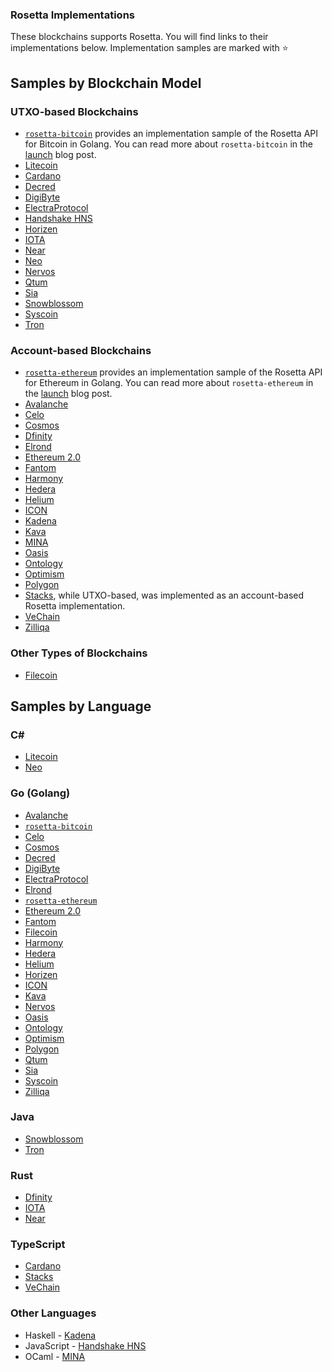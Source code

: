 ### Rosetta Implementations

These blockchains supports Rosetta. You will find links to their implementations below. Implementation samples are marked with :star:

<!-- Instructions for adding your blockchain to the list:
The blockchains are classified by Blockchain Model and by Language. Please add your blockchain links to BOTH categories.

All lists are in alphabetical order. When adding your blockchain, please keep that list order. 
**The rosetta-bitcoin and rosetta-ethereum implementations must remain the first item in their respective model list.**

Blockchain Model Categories

* UTXO-Based Blockchains
* Account-Based Blockchains
* Other Types of Blockchains

Language Categories

Languages are listed in alphabetical order. If your language is not listed as a separate category, please add your link to the Other Languages section. Once a language has two or more entries, the language can be removed from the Other Languages section and listed as its own category. Please follow the alphabetical order rules mentioned earlier.

If you have any questions, feel free to ask them in the Rosetta Community Boards at https://community.rosetta-api.org/
 -->

## Samples by Blockchain Model

### UTXO-based Blockchains

* [`rosetta-bitcoin`](https://github.com/coinbase/rosetta-bitcoin) provides an implementation sample of the Rosetta API for Bitcoin in Golang. You can read more about `rosetta-bitcoin` in the [launch](https://community.rosetta-api.org/t/introducing-rosetta-bitcoin-coinbase-s-bitcoin-implementation-of-the-rosetta-api/244) blog post.
* [Litecoin](https://github.com/litecoin-project/litecoin)
* [Cardano](https://github.com/input-output-hk/cardano-rosetta) 
* [Decred](https://github.com/decred/dcrros)
* [DigiByte](https://github.com/DigiByte-Core/digibyte-rosetta-nodeapi/pull/1)
* [ElectraProtocol](https://github.com/ElectraProtocol/rosetta-electraprotocol)
* [Handshake HNS](https://github.com/handshake-org/hs-rosetta)
* [Horizen](https://github.com/HorizenOfficial/rosetta-zen)
* [IOTA](https://github.com/iotaledger/rosetta-iota)
* [Near](https://github.com/near/nearcore/tree/master/chain/rosetta-rpc)
* [Neo](https://github.com/neo-ngd/neo-common-plugins/tree/master/RosettaAPI)
* [Nervos](https://github.com/nervosnetwork/ckb-rosetta-sdk)
* [Qtum](https://github.com/qtumproject/rosetta-qtum)
* [Sia](https://github.com/NebulousLabs/rosetta-sia)
* [Snowblossom](https://github.com/snowblossomcoin/rosesnow)
* [Syscoin](https://github.com/syscoin/rosetta-syscoin)
* [Tron](https://github.com/tronprotocol/tron-rosetta-api)

### Account-based Blockchains

* [`rosetta-ethereum`](https://github.com/coinbase/rosetta-ethereum) provides an implementation sample of the Rosetta API for Ethereum in Golang. You can read more about `rosetta-ethereum` in the [launch](https://community.rosetta-api.org/t/introducing-rosetta-ethereum-coinbases-ethereum-implementation-of-the-rosetta-api/270) blog post.
* [Avalanche](https://github.com/ava-labs/avalanche-rosetta)
* [Celo](https://github.com/celo-org/rosetta)
* [Cosmos](https://github.com/cosmos/cosmos-sdk/tree/main/server/rosetta)
* [Dfinity](https://github.com/dfinity/ic/tree/master/rs/rosetta-api)
* [Elrond](https://github.com/ElrondNetwork/elrond-proxy-go/tree/master/rosetta)
* [Ethereum 2.0](https://github.com/Ankr-network/rosetta-ethereum-2.0)
* [Fantom](https://github.com/Fantom-foundation/rosetta-fantom)
* [Harmony](https://github.com/harmony-one/harmony/tree/main/rosetta)
* [Hedera](https://github.com/hashgraph/hedera-mirror-node/tree/main/hedera-mirror-rosetta)
* [Helium](https://github.com/helium/rosetta-helium)
* [ICON](https://github.com/icon-project/rosetta-icon)
* [Kadena](https://github.com/kadena-io/chainweb-node/tree/master/src/Chainweb/Rosetta)
* [Kava](https://github.com/Kava-Labs/rosetta-kava)
* [MINA](https://github.com/MinaProtocol/mina/tree/master/src/app/rosetta)
* [Oasis](https://github.com/oasisprotocol/oasis-core-rosetta-gateway)
* [Ontology](https://github.com/ontio/ontology-rosetta)
* [Optimism](https://github.com/Inphi/optimism-rosetta)
* [Polygon](https://github.com/maticnetwork/polygon-rosetta)
* [Stacks](https://github.com/blockstack/stacks-blockchain-api), while UTXO-based, was implemented as an account-based Rosetta implementation.
* [VeChain](https://github.com/vechain/rosetta)
* [Zilliqa](https://github.com/Zilliqa/zilliqa-rosetta)

### Other Types of Blockchains

* [Filecoin](https://github.com/Zondax/filecoin-indexing-rosetta-proxy)

## Samples by Language 

### C#

* [Litecoin](https://github.com/litecoin-project/litecoin)
* [Neo](https://github.com/neo-ngd/neo-common-plugins/tree/master/RosettaAPI)

### Go (Golang)

* [Avalanche](https://github.com/ava-labs/avalanche-rosetta)
* [`rosetta-bitcoin`](https://github.com/coinbase/rosetta-bitcoin)
* [Celo](https://github.com/celo-org/rosetta)
* [Cosmos](https://github.com/cosmos/cosmos-sdk/tree/main/server/rosetta)
* [Decred](https://github.com/decred/dcrros)
* [DigiByte](https://github.com/DigiByte-Core/digibyte-rosetta-nodeapi/pull/1)
* [ElectraProtocol](https://github.com/ElectraProtocol/rosetta-electraprotocol)
* [Elrond](https://github.com/ElrondNetwork/elrond-proxy-go/tree/master/rosetta)
* [`rosetta-ethereum`](https://github.com/coinbase/rosetta-ethereum)
* [Ethereum 2.0](https://github.com/Ankr-network/rosetta-ethereum-2.0)
* [Fantom](https://github.com/Fantom-foundation/rosetta-fantom)
* [Filecoin](https://github.com/Zondax/filecoin-indexing-rosetta-proxy)
* [Harmony](https://github.com/harmony-one/harmony/tree/main/rosetta)
* [Hedera](https://github.com/hashgraph/hedera-mirror-node/tree/main/hedera-mirror-rosetta)
* [Helium](https://github.com/helium/rosetta-helium)
* [Horizen](https://github.com/HorizenOfficial/rosetta-zen)
* [ICON](https://github.com/icon-project/rosetta-icon)
* [Kava](https://github.com/Kava-Labs/rosetta-kava)
* [Nervos](https://github.com/nervosnetwork/ckb-rosetta-sdk)
* [Oasis](https://github.com/oasisprotocol/oasis-core-rosetta-gateway)
* [Ontology](https://github.com/ontio/ontology-rosetta)
* [Optimism](https://github.com/Inphi/optimism-rosetta)
* [Polygon](https://github.com/maticnetwork/polygon-rosetta)
* [Qtum](https://github.com/qtumproject/rosetta-qtum)
* [Sia](https://github.com/NebulousLabs/rosetta-sia)
* [Syscoin](https://github.com/syscoin/rosetta-syscoin)
* [Zilliqa](https://github.com/Zilliqa/zilliqa-rosetta)

### Java

* [Snowblossom](https://github.com/snowblossomcoin/rosesnow)
* [Tron](https://github.com/tronprotocol/tron-rosetta-api)

### Rust

* [Dfinity](https://github.com/dfinity/ic/tree/master/rs/rosetta-api)
* [IOTA](https://github.com/iotaledger/rosetta-iota)
* [Near](https://github.com/near/nearcore/tree/master/chain/rosetta-rpc)

### TypeScript

* [Cardano](https://github.com/input-output-hk/cardano-rosetta)
* [Stacks](https://github.com/blockstack/stacks-blockchain-api)
* [VeChain](https://github.com/vechain/rosetta)

### Other Languages

* Haskell - [Kadena](https://github.com/kadena-io/chainweb-node/tree/master/src/Chainweb/Rosetta)
* JavaScript - [Handshake HNS](https://github.com/handshake-org/hs-rosetta)
* OCaml - [MINA](https://github.com/MinaProtocol/mina/tree/master/src/app/rosetta)
